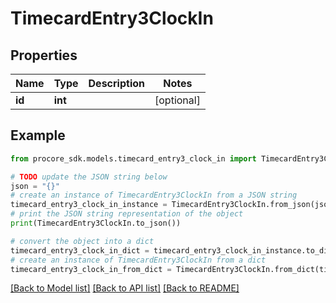# TimecardEntry3ClockIn


## Properties

Name | Type | Description | Notes
------------ | ------------- | ------------- | -------------
**id** | **int** |  | [optional] 

## Example

```python
from procore_sdk.models.timecard_entry3_clock_in import TimecardEntry3ClockIn

# TODO update the JSON string below
json = "{}"
# create an instance of TimecardEntry3ClockIn from a JSON string
timecard_entry3_clock_in_instance = TimecardEntry3ClockIn.from_json(json)
# print the JSON string representation of the object
print(TimecardEntry3ClockIn.to_json())

# convert the object into a dict
timecard_entry3_clock_in_dict = timecard_entry3_clock_in_instance.to_dict()
# create an instance of TimecardEntry3ClockIn from a dict
timecard_entry3_clock_in_from_dict = TimecardEntry3ClockIn.from_dict(timecard_entry3_clock_in_dict)
```
[[Back to Model list]](../README.md#documentation-for-models) [[Back to API list]](../README.md#documentation-for-api-endpoints) [[Back to README]](../README.md)


